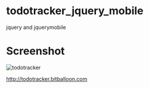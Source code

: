 # todotracker_jquery_mobile
jquery and jquerymobile

# Screenshot
![todotracker](https://cloud.githubusercontent.com/assets/1724431/11431290/487196b2-9495-11e5-9efb-cc9541aff7d2.png)

http://todotracker.bitballoon.com
